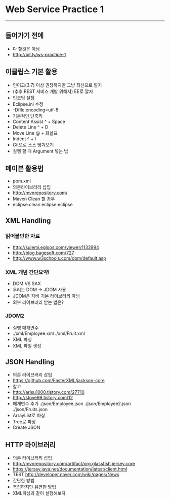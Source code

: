 # Web Service Practice 1
---
## 들어가기 전에
* 다 할것은 아님
* http://bit.ly/ws-practice-1

## 이클립스 기본 활용
* 인디고(3.7) 이상 권장하지만 그냥 최신으로 깔자
* (추후 REST 서비스 개발 위해서) EE로 깔자
* 인코딩 설정
 * Eclipse.ini 수정
 * -Dfile.encoding=utf-8
*  기본적인 단축키
 * Content Assist ^ + Space
 * Delete Line ^ + D
 * Move Line @ + 화살표
 * Indent ^ + I
 * Git으로 소스 땡겨오기
* 실행 할 때 Argument 넣는 법

## 메이븐 활용법
* pom.xml
* 의존라이브러리 삽입
 * http://mvnrepository.com/
* Maven Clean 할 경우
 * eclipse:clean eclipse:eclipse

## XML Handling
### 읽어볼만한 자료
* http://sulemi.egloos.com/viewer/1133994
* http://blog.bagesoft.com/727
* http://www.w3schools.com/dom/default.asp

### XML 개념 간단요약!
* DOM VS SAX
* 우리는 DOM -> JDOM 사용
* JDOM은 자바 기본 라이브러리 아님
* 외부 라이브러리 받는 법은?

### JDOM2
* 실행 매개변수
 * ./xml/Employee.xml ./xml/Fruit.xml
* XML 파싱
* XML 파일 생성

## JSON Handling
* 의존 라이브러리 삽입 
 * https://github.com/FasterXML/jackson-core 
 * 참고
* http://arisu1000.tistory.com/27710
* http://stove99.tistory.com/12 
* 매개변수 추가 ./json/Employee.json ./json/Employee2.json ./json/Fruits.json
* ArrayList로 파싱
* Tree로 파싱
* Create JSON

## HTTP 라이브러리
* 의존 라이브러리 삽입
 * http://mvnrepository.com/artifact/org.glassfish.jersey.core
* https://jersey.java.net/documentation/latest/client.html
* TEST http://developer.naver.com/wiki/pages/News
* 간단한 방법
* 복잡하지만 유연한 방법
* XML파싱과 같이 실행해보자






